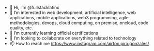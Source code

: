 - 👋 Hi, I’m @fullstacklatino
- 👀 I’m interested in web development, artificial intelligence, web applications, mobile applications, web3 programming, agile methodologies, devops, cloud computing, on premise, oncloud, code quality, etc.
- 🌱 I’m currently learning official certifications
- 💞️ I’m looking to collaborate on everything related to technology
- 📫 How to reach me https://www.instagram.com/airton.piro.gonzales/

<!---
fullstacklatino/fullstacklatino is a ✨ special ✨ repository because its `README.md` (this file) appears on your GitHub profile.
You can click the Preview link to take a look at your changes.
--->
